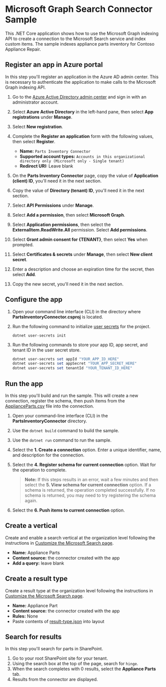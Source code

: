 # Microsoft Graph Search Connector Sample

This .NET Core application shows how to use the Microsoft Graph indexing API to create a connection to the Microsoft Search service and index custom items. The sample indexes appliance parts inventory for Contoso Appliance Repair.

## Register an app in Azure portal

In this step you'll register an application in the Azure AD admin center. This is necessary to authenticate the application to make calls to the Microsoft Graph indexing API.

1. Go to the [Azure Active Directory admin center](https://aad.portal.azure.com/) and sign in with an administrator account.
1. Select **Azure Active Directory** in the left-hand pane, then select **App registrations** under **Manage**.
1. Select **New registration**.
1. Complete the **Register an application** form with the following values, then select **Register**.

    - **Name:** `Parts Inventory Connector`
    - **Supported account types:** `Accounts in this organizational directory only (Microsoft only - Single tenant)`
    - **Redirect URI:** Leave blank

1. On the **Parts Inventory Connector** page, copy the value of **Application (client) ID**, you'll need it in the next section.
1. Copy the value of **Directory (tenant) ID**, you'll need it in the next section.
1. Select **API Permissions** under **Manage**.
1. Select **Add a permission**, then select **Microsoft Graph**.
1. Select **Application permissions**, then select the **ExternalItem.ReadWrite.All** permission. Select **Add permissions**.
1. Select **Grant admin consent for {TENANT}**, then select **Yes** when prompted.
1. Select **Certificates & secrets** under **Manage**, then select **New client secret**.
1. Enter a description and choose an expiration time for the secret, then select **Add**.
1. Copy the new secret, you'll need it in the next section.

## Configure the app

1. Open your command line interface (CLI) in the directory where **PartsInventoryConnector.csproj** is located.
1. Run the following command to initialize [user secrets](https://docs.microsoft.com/aspnet/core/security/app-secrets) for the project.

    ```Shell
    dotnet user-secrets init
    ```

1. Run the following commands to store your app ID, app secret, and tenant ID in the user secret store.

    ```powershell
    dotnet user-secrets set appId "YOUR_APP_ID_HERE"
    dotnet user-secrets set appSecret "YOUR_APP_SECRET_HERE"
    dotnet user-secrets set tenantId "YOUR_TENANT_ID_HERE"
    ```

## Run the app

In this step you'll build and run the sample. This will create a new connection, register the schema, then push items from the [ApplianceParts.csv](ApplianceParts.csv) file into the connection.

1. Open your command-line interface (CLI) in the **PartsInventoryConnector** directory.
1. Use the `dotnet build` command to build the sample.
1. Use the `dotnet run` command to run the sample.
1. Select the **1. Create a connection** option. Enter a unique identifier, name, and description for the connection.
1. Select the **4. Register schema for current connection** option. Wait for the operation to complete.

    > **Note:** If this steps results in an error, wait a few minutes and then select the **5. View schema for current connection** option. If a schema is returned, the operation completed successfully. If no schema is returned, you may need to try registering the schema again.

1. Select the **6. Push items to current connection** option.

## Create a vertical

Create and enable a search vertical at the organization level following the instructions in [Customize the Microsoft Search page](https://docs.microsoft.com/MicrosoftSearch/customize-search-page).

- **Name:** Appliance Parts
- **Content source:** the connector created with the app
- **Add a query:** leave blank

## Create a result type

Create a result type at the organization level following the instructions in [Customize the Microsoft Search page](https://docs.microsoft.com/MicrosoftSearch/customize-search-page).

- **Name:** Appliance Part
- **Content source:** the connector created with the app
- **Rules:** None
- Paste contents of [result-type.json](result-type.json) into layout

## Search for results

In this step you'll search for parts in SharePoint.

1. Go to your root SharePoint site for your tenant.
1. Using the search box at the top of the page, search for `hinge`.
1. When the search completes with 0 results, select the **Appliance Parts** tab.
1. Results from the connector are displayed.
